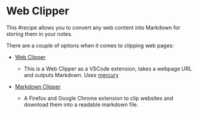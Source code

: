 # Web Clipper

This #recipe allows you to convert any web content into Markdown for storing them in your notes.

There are a couple of options when it comes to clipping web pages:

- [Web Clipper](https://marketplace.visualstudio.com/items?itemName=jsartelle.web-clipper)

  - This is a Web Clipper as a VSCode extension, takes a webpage URL and outputs Markdown. Uses [mercury](https://github.com/postlight/mercury-parser)

- [Markdown Clipper](https://github.com/deathau/markdownload)
  - A Firefox and Google Chrome extension to clip websites and download them into a readable markdown file.
